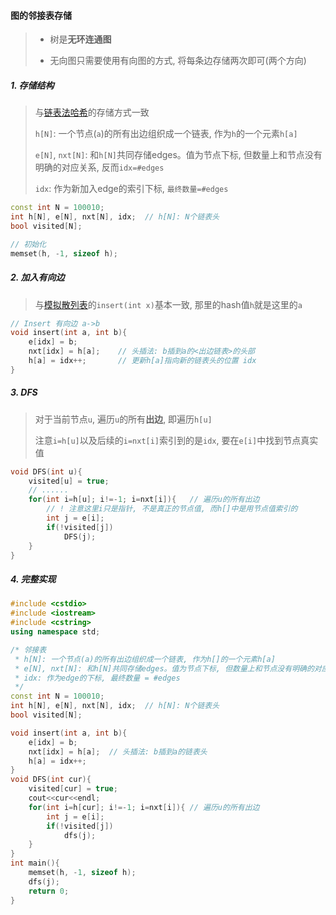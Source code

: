 #### 图的邻接表存储

> - 树是**无环连通图**
> 
> - 无向图只需要使用有向图的方式, 将每条边存储两次即可(两个方向)

##### 1. 存储结构

> 与[链表法哈希](/acwing/Section%202/acwing%20-%20%E5%93%88%E5%B8%8C%E8%A1%A8.md)的存储方式一致
>  
> `h[N]`: 一个节点(`a`)的所有出边组织成一个链表, 作为`h`的一个元素`h[a]`
> 
> `e[N]`, `nxt[N]`: 和`h[N]`共同存储edges。值为节点下标, 但数量上和节点没有明确的对应关系, 反而`idx=#edges`
> 
> `idx`: 作为新加入edge的索引下标, `最终数量=#edges`

```CPP
const int N = 100010;
int h[N], e[N], nxt[N], idx;  // h[N]: N个链表头
bool visited[N];

// 初始化
memset(h, -1, sizeof h);
```

##### 2. 加入有向边
> 与[模拟散列表](/acwing/Section%202/9_%E6%A8%A1%E6%8B%9F%E6%95%A3%E5%88%97%E8%A1%A8.cpp)的`insert(int x)`基本一致, 那里的hash值`h`就是这里的`a`
```CPP
// Insert 有向边 a->b
void insert(int a, int b){
    e[idx] = b;
    nxt[idx] = h[a];    // 头插法: b插到a的<出边链表>的头部
    h[a] = idx++;       // 更新h[a]指向新的链表头的位置 idx
}
```

##### 3. DFS
> 对于当前节点`u`, 遍历`u`的所有**出边**, 即遍历`h[u]`
> 
> 注意`i=h[u]`以及后续的`i=nxt[i]`索引到的是`idx`, 要在`e[i]`中找到节点真实值

```CPP
void DFS(int u){
    visited[u] = true;
    // ......
    for(int i=h[u]; i!=-1; i=nxt[i]){   // 遍历u的所有出边
        // ! 注意这里i只是指针, 不是真正的节点值, 而h[]中是用节点值索引的
        int j = e[i];
        if(!visited[j])
            DFS(j);
    }
}
```

##### 4. 完整实现
```CPP
#include <cstdio>
#include <iostream>
#include <cstring>
using namespace std;

/* 邻接表 
 * h[N]: 一个节点(a)的所有出边组织成一个链表, 作为h[]的一个元素h[a]
 * e[N], nxt[N]: 和h[N]共同存储edges。值为节点下标, 但数量上和节点没有明确的对应关系, 反而idx = #edges
 * idx: 作为edge的下标, 最终数量 = #edges
 */
const int N = 100010;
int h[N], e[N], nxt[N], idx;  // h[N]: N个链表头
bool visited[N];

void insert(int a, int b){
    e[idx] = b;
    nxt[idx] = h[a];  // 头插法: b插到a的链表头
    h[a] = idx++;
}
void DFS(int cur){
    visited[cur] = true;
    cout<<cur<<endl;
    for(int i=h[cur]; i!=-1; i=nxt[i]){ // 遍历u的所有出边
        int j = e[i];
        if(!visited[j])
            dfs(j);
    }
}
int main(){
    memset(h, -1, sizeof h);
    dfs(j);
    return 0;
}
```